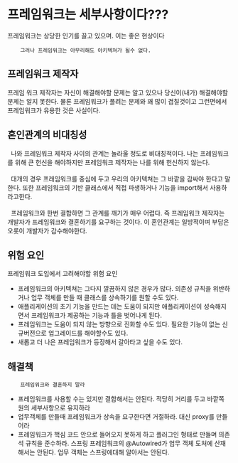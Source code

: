 # 프레임워크는 세부사항이다???
프레임워크는 상당한 인기를 끌고 있으며. 이는 좋은 현상이다  

        그러나 프레임워크는 아무리해도 아키텍쳐가 될수 없다.

## 프레임워크 제작자
프레임 워크 제작자는 자신이 해결해야할 문제는 알고 있으나 당신이(내가) 해결해야할 문제는 알지 못한다. 물론 프레임워크가 풀려는 문제와 꽤 많이 겹칠것이고 그런면에서 프레임워크가 유용한 것은 사실이다.

## 혼인관계의 비대칭성
&nbsp;&nbsp;나와 프레임워크 제작자 사이의 관계는 놀라울 정도로 비대칭적이다. 나는 프레임워크를 위해 큰 헌신을 해야하지만 프레임워크 제작자는 나를 위해 헌신하지 않는다.  
<br>
&nbsp;&nbsp;대개의 경우 프래임워크를 중심에 두고 우리의 아키텍쳐는 그 바깥을 감싸야 한다고 말한다. 또한 프레임워크의 기반 클래스에서 직접 파생하거나 기능을 import해서 사용하라고한다.  
<br>
&nbsp;&nbsp;프레임워크와 한번 결합하면 그 관계를 깨기가 매우 어렵다. 즉 프레임워크 제작자는 개발자가 프레임워크와 결혼하기를 요구하는 것이다. 이 혼인관계는 일방적이며 부담은 오롯이 개발자가 감수해야한다.

## 위험 요인
프레임워크 도입에서 고려해야할 위험 요인
- 프레임워크의 아키텍쳐는 그다지 깔끔하지 않은 경우가 많다. 의존성 규칙을 위반하거나 업무 객체를 만들 때 클래스를 상속하기를 원할 수도 있다. 
- 애플리케이션의 초기 기능을 만드는 데는 도움이 되지만 애플리케이션이 성숙해지면서 프레임워크가 제공하는 기능과 틀을 벗어나게 된다. 
- 프레임워크는 도움이 되지 않는 방향으로 진화할 수도 있다. 필요한 기능이 없는 신규버전으로 업그레이드를 해야할수도 있다.
- 새롭고 더 나은 프레임워크가 등장해서 갈아타고 싶을 수도 있다. 

## 해결책

        프레임워크와 결혼하지 말라

- 프레임워크를 사용할 수는 있지만 결합해서는 안된다. 적당히 거리를 두고 바깥쪽 원의 세부사항으로 유지하라
- 업무객체를 만들때 프레임워크가 상속을 요구한다면 거절하라. 대신 proxy를 만들어라
- 프레임워크가 핵심 코드 안으로 들어오지 못하게 하고 플러그인 형태로 만들며 의존석 규칙을 준수하라. 스프링 프레임워크의 @Autowired가 업무 객체 도처에 산재해서는 안된다. 업무 객체는 스프링에대해 알아서는 안된다. 